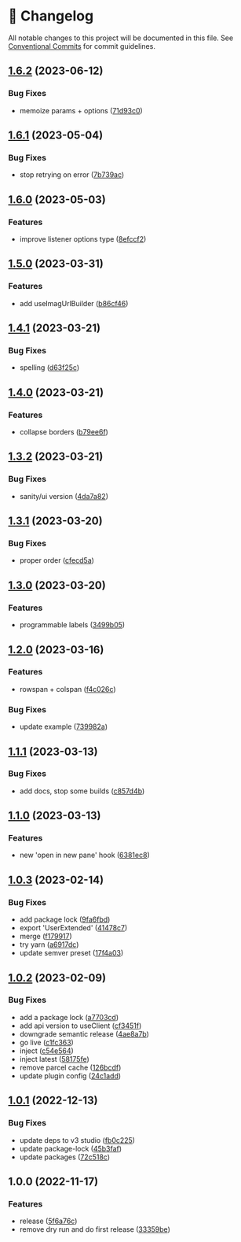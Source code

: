 <!-- markdownlint-disable --><!-- textlint-disable -->

# 📓 Changelog

All notable changes to this project will be documented in this file. See
[Conventional Commits](https://conventionalcommits.org) for commit guidelines.

## [1.6.2](https://github.com/SimeonGriggs/sanity-plugin-utils/compare/v1.6.1...v1.6.2) (2023-06-12)

### Bug Fixes

- memoize params + options ([71d93c0](https://github.com/SimeonGriggs/sanity-plugin-utils/commit/71d93c00d93a215f6afbb967ba6528734bcd21a9))

## [1.6.1](https://github.com/SimeonGriggs/sanity-plugin-utils/compare/v1.6.0...v1.6.1) (2023-05-04)

### Bug Fixes

- stop retrying on error ([7b739ac](https://github.com/SimeonGriggs/sanity-plugin-utils/commit/7b739ac24472d129c6186faea5a956053f354b8a))

## [1.6.0](https://github.com/SimeonGriggs/sanity-plugin-utils/compare/v1.5.0...v1.6.0) (2023-05-03)

### Features

- improve listener options type ([8efccf2](https://github.com/SimeonGriggs/sanity-plugin-utils/commit/8efccf22724c8b672dea727b65c4b15f66308ddf))

## [1.5.0](https://github.com/SimeonGriggs/sanity-plugin-utils/compare/v1.4.1...v1.5.0) (2023-03-31)

### Features

- add useImagUrlBuilder ([b86cf46](https://github.com/SimeonGriggs/sanity-plugin-utils/commit/b86cf46c4bbb6d9c2aedad03a430075b90bebc81))

## [1.4.1](https://github.com/SimeonGriggs/sanity-plugin-utils/compare/v1.4.0...v1.4.1) (2023-03-21)

### Bug Fixes

- spelling ([d63f25c](https://github.com/SimeonGriggs/sanity-plugin-utils/commit/d63f25c9020c0cdc29b99be819caa4936c0c3f67))

## [1.4.0](https://github.com/SimeonGriggs/sanity-plugin-utils/compare/v1.3.2...v1.4.0) (2023-03-21)

### Features

- collapse borders ([b79ee6f](https://github.com/SimeonGriggs/sanity-plugin-utils/commit/b79ee6f58afd97d3ab31cd4f0a8d0a401fbca04e))

## [1.3.2](https://github.com/SimeonGriggs/sanity-plugin-utils/compare/v1.3.1...v1.3.2) (2023-03-21)

### Bug Fixes

- sanity/ui version ([4da7a82](https://github.com/SimeonGriggs/sanity-plugin-utils/commit/4da7a82c0b943b7c57f1a0bc649b62b49bfbd3fd))

## [1.3.1](https://github.com/SimeonGriggs/sanity-plugin-utils/compare/v1.3.0...v1.3.1) (2023-03-20)

### Bug Fixes

- proper order ([cfecd5a](https://github.com/SimeonGriggs/sanity-plugin-utils/commit/cfecd5a902ea87a2f23201afd87599f88a8e03d4))

## [1.3.0](https://github.com/SimeonGriggs/sanity-plugin-utils/compare/v1.2.0...v1.3.0) (2023-03-20)

### Features

- programmable labels ([3499b05](https://github.com/SimeonGriggs/sanity-plugin-utils/commit/3499b05b468f0d7965ceac2f79a11673db6c4c42))

## [1.2.0](https://github.com/SimeonGriggs/sanity-plugin-utils/compare/v1.1.1...v1.2.0) (2023-03-16)

### Features

- rowspan + colspan ([f4c026c](https://github.com/SimeonGriggs/sanity-plugin-utils/commit/f4c026c40deb6c87749eb18fb7413bc9d2083ce5))

### Bug Fixes

- update example ([739982a](https://github.com/SimeonGriggs/sanity-plugin-utils/commit/739982a5d7795f45ad5912b42d808b0ca0345f05))

## [1.1.1](https://github.com/SimeonGriggs/sanity-plugin-utils/compare/v1.1.0...v1.1.1) (2023-03-13)

### Bug Fixes

- add docs, stop some builds ([c857d4b](https://github.com/SimeonGriggs/sanity-plugin-utils/commit/c857d4b8a412a47da139a0094c4377d2e369079f))

## [1.1.0](https://github.com/SimeonGriggs/sanity-plugin-utils/compare/v1.0.3...v1.1.0) (2023-03-13)

### Features

- new 'open in new pane' hook ([6381ec8](https://github.com/SimeonGriggs/sanity-plugin-utils/commit/6381ec87d9741cdb9e1d2402587be4e87a68e91d))

## [1.0.3](https://github.com/SimeonGriggs/sanity-plugin-utils/compare/v1.0.2...v1.0.3) (2023-02-14)

### Bug Fixes

- add package lock ([9fa6fbd](https://github.com/SimeonGriggs/sanity-plugin-utils/commit/9fa6fbdab763f0c4a6dd07941a762d369f18d084))
- export 'UserExtended' ([41478c7](https://github.com/SimeonGriggs/sanity-plugin-utils/commit/41478c77c0cf2d4a986354b828b16b81b4569c66))
- merge ([f179917](https://github.com/SimeonGriggs/sanity-plugin-utils/commit/f1799171b1df51cf4f8abc33d6d5b4a130f99eb3))
- try yarn ([a6917dc](https://github.com/SimeonGriggs/sanity-plugin-utils/commit/a6917dcac5e0257aa1a66512491ac30f6308ebdb))
- update semver preset ([17f4a03](https://github.com/SimeonGriggs/sanity-plugin-utils/commit/17f4a0307ef6b801e64ade60d4c766102f401080))

## [1.0.2](https://github.com/SimeonGriggs/sanity-plugin-utils/compare/v1.0.1...v1.0.2) (2023-02-09)

### Bug Fixes

- add a package lock ([a7703cd](https://github.com/SimeonGriggs/sanity-plugin-utils/commit/a7703cdbde1cc0b09b4d66624327c4713efb5643))
- add api version to useClient ([cf3451f](https://github.com/SimeonGriggs/sanity-plugin-utils/commit/cf3451f7aff25e1d683c2d96d8587f7d3057466d))
- downgrade semantic release ([4ae8a7b](https://github.com/SimeonGriggs/sanity-plugin-utils/commit/4ae8a7bb0035e970c61c72bbe67522e59362f713))
- go live ([c1fc363](https://github.com/SimeonGriggs/sanity-plugin-utils/commit/c1fc363799d3d6f5c484244edad0fd4de4df197b))
- inject ([c54e564](https://github.com/SimeonGriggs/sanity-plugin-utils/commit/c54e564707660a364b08920e5b364519465ae25e))
- inject latest ([58175fe](https://github.com/SimeonGriggs/sanity-plugin-utils/commit/58175fec34d4392a8424ce28ff3e2f50615e4e69))
- remove parcel cache ([126bcdf](https://github.com/SimeonGriggs/sanity-plugin-utils/commit/126bcdf949a5bd64a91ac71e4ac6ff5b6a69844d))
- update plugin config ([24c1add](https://github.com/SimeonGriggs/sanity-plugin-utils/commit/24c1add389be2bcbd222b3698b077c4e047f1afe))

## [1.0.1](https://github.com/SimeonGriggs/sanity-plugin-utils/compare/v1.0.0...v1.0.1) (2022-12-13)

### Bug Fixes

- update deps to v3 studio ([fb0c225](https://github.com/SimeonGriggs/sanity-plugin-utils/commit/fb0c2259e99deb28af0af84353471f7e60759a15))
- update package-lock ([45b3faf](https://github.com/SimeonGriggs/sanity-plugin-utils/commit/45b3faf195bf4c44200b313fa755847d915a3e1e))
- update packages ([72c518c](https://github.com/SimeonGriggs/sanity-plugin-utils/commit/72c518cc4b8d11528a546c5be1c66285ecff3f3f))

## 1.0.0 (2022-11-17)

### Features

- release ([5f6a76c](https://github.com/SimeonGriggs/sanity-plugin-utils/commit/5f6a76c8621d8b13d60d567f8f2449aaff775568))
- remove dry run and do first release ([33359be](https://github.com/SimeonGriggs/sanity-plugin-utils/commit/33359bed43a8a69296fbb62c2d8ad3abbae17217))
